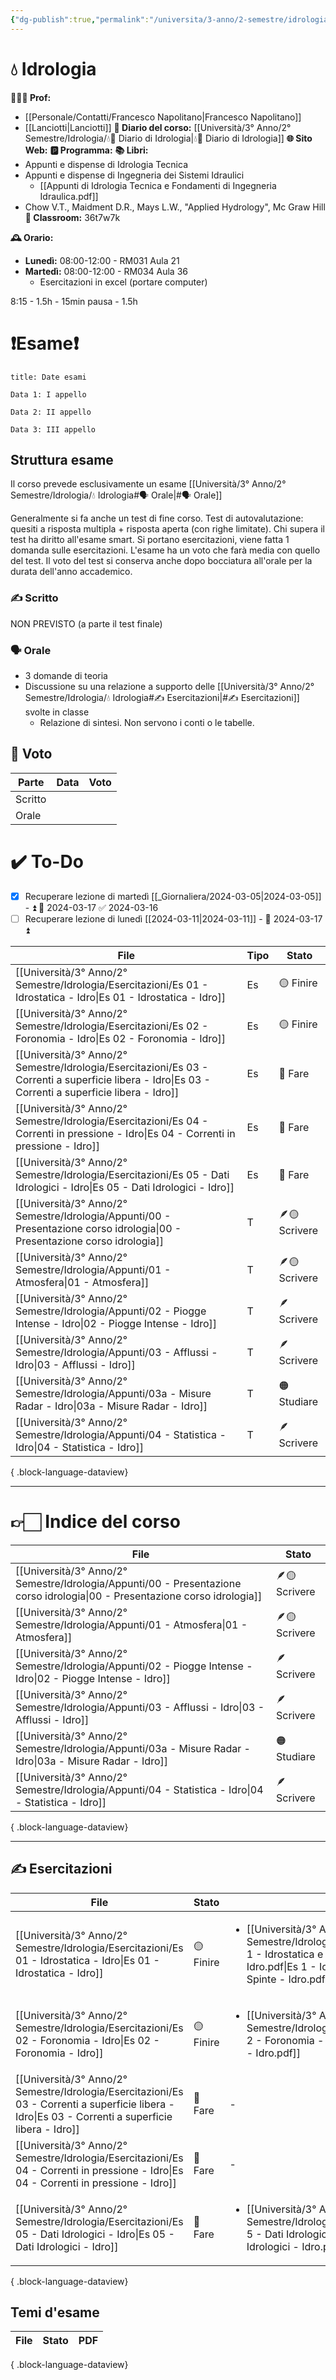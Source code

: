 ```yaml
---
{"dg-publish":true,"permalink":"/universita/3-anno/2-semestre/idrologia/idrologia/"}
---
```



# 💧 Idrologia

**🧑🏻‍🏫 Prof:**
- [[Personale/Contatti/Francesco Napolitano\|Francesco Napolitano]]
- [[Lanciotti\|Lanciotti]]
**📔 Diario del corso:** [[Università/3° Anno/2° Semestre/Idrologia/💧📔 Diario di Idrologia\|💧📔 Diario di Idrologia]]
**🌐 Sito Web:** 
**🅿️ Programma:** 
**📚 Libri:** 
- Appunti  e dispense di Idrologia Tecnica
- Appunti e dispense di Ingegneria dei Sistemi Idraulici
	- [[Appunti di Idrologia Tecnica e Fondamenti di Ingegneria Idraulica.pdf]]
- Chow V.T., Maidment D.R., Mays L.W., "Applied Hydrology", Mc Graw Hill
**🔑 Classroom:** 36t7w7k

**🕰 Orario:**
- **Lunedì:** 08:00-12:00 - RM031 Aula 21
- **Martedì:** 08:00-12:00 - RM034 Aula 36
	- Esercitazioni in excel (portare computer)

8:15 -  1.5h - 15min pausa - 1.5h

# ❗️Esame❗️

```ad-attention
title: Date esami

Data 1: I appello

Data 2: II appello

Data 3: III appello

```

## Struttura esame

Il corso prevede esclusivamente un esame [[Università/3° Anno/2° Semestre/Idrologia/💧 Idrologia#🗣 Orale\|#🗣 Orale]]

Generalmente si fa anche un test di fine corso. Test di autovalutazione: quesiti a risposta multipla + risposta aperta (con righe limitate). Chi supera il test ha diritto all'esame smart. Si portano esercitazioni, viene fatta 1 domanda sulle esercitazioni. L'esame ha un voto che farà media con quello del test.
Il voto del test si conserva anche dopo bocciatura all'orale per la durata dell'anno accademico.



### ✍️ Scritto

NON PREVISTO (a parte il test finale)

### 🗣 Orale 

- 3 domande di teoria
- Discussione su una relazione a supporto delle [[Università/3° Anno/2° Semestre/Idrologia/💧 Idrologia#✍️ Esercitazioni\|#✍️ Esercitazioni]] svolte in classe
	- Relazione di sintesi. Non servono i conti o le tabelle.


## 💯 Voto

| Parte       | Data           | Voto |
| ----------- | -------------- | ---- |
| Scritto |  |  |
| Orale       |  |     |


# ✔️ To-Do

- [x] Recuperare lezione di martedì [[_Giornaliera/2024-03-05\|2024-03-05]] - ⏫ 📅 2024-03-17 ✅ 2024-03-16
- [ ] Recuperare lezione di lunedì [[2024-03-11\|2024-03-11]] - 📅 2024-03-17 ⏫ 

| File                                                                                                                                                   | Tipo | Stato         |
| ------------------------------------------------------------------------------------------------------------------------------------------------------ | ---- | ------------- |
| [[Università/3° Anno/2° Semestre/Idrologia/Esercitazioni/Es 01 - Idrostatica - Idro\|Es 01 - Idrostatica - Idro]]                                   | Es   | 🟡 Finire     |
| [[Università/3° Anno/2° Semestre/Idrologia/Esercitazioni/Es 02 - Foronomia - Idro\|Es 02 - Foronomia - Idro]]                                       | Es   | 🟡 Finire     |
| [[Università/3° Anno/2° Semestre/Idrologia/Esercitazioni/Es 03 - Correnti a superficie libera - Idro\|Es 03 - Correnti a superficie libera - Idro]] | Es   | 🔴 Fare       |
| [[Università/3° Anno/2° Semestre/Idrologia/Esercitazioni/Es 04 - Correnti in pressione - Idro\|Es 04 - Correnti in pressione - Idro]]               | Es   | 🔴 Fare       |
| [[Università/3° Anno/2° Semestre/Idrologia/Esercitazioni/Es 05 - Dati Idrologici - Idro\|Es 05 - Dati Idrologici - Idro]]                           | Es   | 🔴 Fare       |
| [[Università/3° Anno/2° Semestre/Idrologia/Appunti/00 - Presentazione corso idrologia\|00 - Presentazione corso idrologia]]                         | T    | 🪶🟡 Scrivere |
| [[Università/3° Anno/2° Semestre/Idrologia/Appunti/01 - Atmosfera\|01 - Atmosfera]]                                                                 | T    | 🪶🟡 Scrivere |
| [[Università/3° Anno/2° Semestre/Idrologia/Appunti/02 - Piogge Intense - Idro\|02 - Piogge Intense - Idro]]                                         | T    | 🪶 Scrivere   |
| [[Università/3° Anno/2° Semestre/Idrologia/Appunti/03 - Afflussi - Idro\|03 - Afflussi - Idro]]                                                     | T    | 🪶 Scrivere   |
| [[Università/3° Anno/2° Semestre/Idrologia/Appunti/03a - Misure Radar - Idro\|03a - Misure Radar - Idro]]                                           | T    | 🟠 Studiare   |
| [[Università/3° Anno/2° Semestre/Idrologia/Appunti/04 - Statistica - Idro\|04 - Statistica - Idro]]                                                 | T    | 🪶 Scrivere   |

{ .block-language-dataview}


___

# 👉🏻 Indice del corso


| File                                                                                                                           | Stato         |
| ------------------------------------------------------------------------------------------------------------------------------ | ------------- |
| [[Università/3° Anno/2° Semestre/Idrologia/Appunti/00 - Presentazione corso idrologia\|00 - Presentazione corso idrologia]] | 🪶🟡 Scrivere |
| [[Università/3° Anno/2° Semestre/Idrologia/Appunti/01 - Atmosfera\|01 - Atmosfera]]                                         | 🪶🟡 Scrivere |
| [[Università/3° Anno/2° Semestre/Idrologia/Appunti/02 - Piogge Intense - Idro\|02 - Piogge Intense - Idro]]                 | 🪶 Scrivere   |
| [[Università/3° Anno/2° Semestre/Idrologia/Appunti/03 - Afflussi - Idro\|03 - Afflussi - Idro]]                             | 🪶 Scrivere   |
| [[Università/3° Anno/2° Semestre/Idrologia/Appunti/03a - Misure Radar - Idro\|03a - Misure Radar - Idro]]                   | 🟠 Studiare   |
| [[Università/3° Anno/2° Semestre/Idrologia/Appunti/04 - Statistica - Idro\|04 - Statistica - Idro]]                         | 🪶 Scrivere   |

{ .block-language-dataview}


___


## ✍️ Esercitazioni


| File                                                                                                                                                   | Stato     | PDF                                                                                                                                                                                               | Data           |
| ------------------------------------------------------------------------------------------------------------------------------------------------------ | --------- | ------------------------------------------------------------------------------------------------------------------------------------------------------------------------------------------------- | -------------- |
| [[Università/3° Anno/2° Semestre/Idrologia/Esercitazioni/Es 01 - Idrostatica - Idro\|Es 01 - Idrostatica - Idro]]                                   | 🟡 Finire | <ul><li>[[Università/3° Anno/2° Semestre/Idrologia/Esercitazioni/allegati/Es 1 - Idrostatica e Calcolo delle Spinte - Idro.pdf\\|Es 1 - Idrostatica e Calcolo delle Spinte - Idro.pdf]]</li></ul> | March 04, 2024 |
| [[Università/3° Anno/2° Semestre/Idrologia/Esercitazioni/Es 02 - Foronomia - Idro\|Es 02 - Foronomia - Idro]]                                       | 🟡 Finire | <ul><li>[[Università/3° Anno/2° Semestre/Idrologia/Esercitazioni/allegati/Es 2 - Foronomia - Idro.pdf\\|Es 2 - Foronomia - Idro.pdf]]</li></ul>                                                   | March 04, 2024 |
| [[Università/3° Anno/2° Semestre/Idrologia/Esercitazioni/Es 03 - Correnti a superficie libera - Idro\|Es 03 - Correnti a superficie libera - Idro]] | 🔴 Fare   | \-                                                                                                                                                                                                | March 12, 2024 |
| [[Università/3° Anno/2° Semestre/Idrologia/Esercitazioni/Es 04 - Correnti in pressione - Idro\|Es 04 - Correnti in pressione - Idro]]               | 🔴 Fare   | \-                                                                                                                                                                                                | March 12, 2024 |
| [[Università/3° Anno/2° Semestre/Idrologia/Esercitazioni/Es 05 - Dati Idrologici - Idro\|Es 05 - Dati Idrologici - Idro]]                           | 🔴 Fare   | <ul><li>[[Università/3° Anno/2° Semestre/Idrologia/Esercitazioni/allegati/Es 5 - Dati Idrologici - Idro.pdf\\|Es 5 - Dati Idrologici - Idro.pdf]]</li></ul>                                       | March 19, 2024 |

{ .block-language-dataview}


## Temi d'esame

| File | Stato | PDF |
| ---- | ----- | --- |

{ .block-language-dataview}

